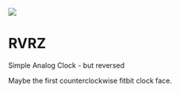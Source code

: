 [![](https://img.shields.io/github/license/OSSClockApps/MinimalistClockFace.svg)](https://github.com/OSSClockApps/MinimalistClockFace/blob/master/LICENSE) 


# RVRZ
Simple Analog Clock - but reversed

Maybe the first counterclockwise fitbit clock face.
